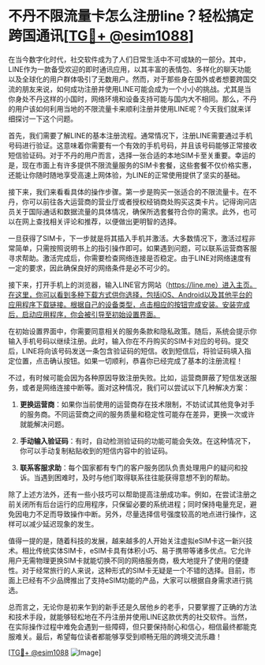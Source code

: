 # 不丹不限流量卡怎么注册line？轻松搞定跨国通讯[[TG💪+ @esim1088](https://t.me/s/esim1088)]

在当今数字化时代，社交软件成为了人们日常生活中不可或缺的一部分。其中，LINE作为一款备受欢迎的即时通讯应用，以其丰富的表情包、多样化的聊天功能以及全球化的用户群体吸引了无数用户。然而，对于那些身在国外或者想要跨国交流的朋友来说，如何成功注册并使用LINE可能会成为一个小小的挑战。尤其是当你身处不丹这样的小国时，网络环境和设备支持可能与国内大不相同。那么，不丹的用户该如何利用当地的不限流量卡来顺利注册并使用LINE呢？今天我们就来详细探讨一下这个问题。

首先，我们需要了解LINE的基本注册流程。通常情况下，注册LINE需要通过手机号码进行验证。这意味着你需要有一个有效的手机号码，并且该号码能够正常接收短信验证码。对于不丹的用户而言，选择一张合适的本地SIM卡至关重要。幸运的是，现在市面上有许多提供不限流量服务的SIM卡套餐，这些套餐不仅价格实惠，还能让你随时随地享受高速上网体验，为LINE的正常使用提供了坚实的基础。

接下来，我们来看看具体的操作步骤。第一步是购买一张适合的不限流量卡。在不丹，你可以前往各大运营商的营业厅或者授权经销商处购买这类卡片。记得询问店员关于国际通话和数据流量的具体情况，确保所选套餐符合你的需求。此外，也可以在网上查找相关评论和推荐，以便做出更明智的选择。

一旦获得了SIM卡，下一步就是将其插入手机并激活。大多数情况下，激活过程非常简单，只需按照说明书上的指引操作即可。如果遇到问题，可以联系运营商客服寻求帮助。激活完成后，你需要检查网络连接是否稳定。由于LINE对网络速度有一定的要求，因此确保良好的网络条件是必不可少的。

接下来，打开手机上的浏览器，输入LINE官方网站（https://line.me）进入主页。在这里，你可以看到多种下载方式供你选择，包括iOS、Android以及其他平台的应用程序下载链接。根据自己的设备类型，点击相应的按钮完成安装。安装完成后，启动应用程序，你会被引导至初始设置界面。

在初始设置界面中，你需要同意相关的服务条款和隐私政策。随后，系统会提示你输入手机号码以继续注册。此时，输入你在不丹购买的SIM卡对应的号码。提交后，LINE将向该号码发送一条包含验证码的短信。收到短信后，将验证码填入指定位置，点击确认按钮。如果一切顺利，恭喜你已经完成了基本的注册流程！

不过，有时候可能会因为各种原因导致注册失败。比如，运营商屏蔽了短信发送服务，或者是网络连接中断等。面对这种情况，我们可以尝试以下几种解决方案：

1. **更换运营商**：如果你当前使用的运营商存在技术限制，不妨试试其他竞争对手的服务商。不同运营商之间的服务质量和稳定性可能存在差异，更换一次或许就能解决问题。

2. **手动输入验证码**：有时，自动检测验证码的功能可能会失效。在这种情况下，你可以手动复制粘贴收到的短信内容中的验证码。

3. **联系客服求助**：每个国家都有专门的客户服务团队负责处理用户的疑问和投诉。当遇到困难时，及时与他们取得联系往往能获得意想不到的帮助。

除了上述方法外，还有一些小技巧可以帮助提高注册成功率。例如，在尝试注册之前关闭所有后台运行的应用程序，只保留必要的系统进程；同时保持电量充足，避免因电力不足而导致操作中断。另外，尽量选择信号强度较高的地点进行操作，这样可以减少延迟现象的发生。

值得一提的是，随着科技的发展，越来越多的人开始关注虚拟eSIM卡这一新兴技术。相比传统实体SIM卡，eSIM卡具有体积小巧、易于携带等诸多优点。它允许用户无需物理更换SIM卡就能切换不同的网络服务商，极大地提升了使用的便捷性。对于经常旅行的人来说，这种形式的SIM卡无疑是一个不错的选择。目前，市面上已经有不少品牌推出了支持eSIM功能的产品，大家可以根据自身需求进行挑选。

总而言之，无论你是初来乍到的新手还是久居他乡的老手，只要掌握了正确的方法和技术手段，就能够轻松地在不丹注册并使用LINE这款优秀的社交软件。当然，在实际操作过程中难免会遇到一些障碍，但只要保持耐心和信心，相信最终都能克服难关。最后，希望每位读者都能够享受到顺畅无阻的跨境交流乐趣！

[[TG💪+ @esim1088](https://t.me/s/esim1088) ![Image](https://i.postimg.cc/4NQfJmqS/Snipaste-2025-05-13-00-14-12.png)]